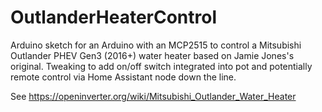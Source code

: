 # OutlanderHeaterControl
Arduino sketch for an Arduino with an MCP2515 to control a Mitsubishi Outlander PHEV Gen3 (2016+) water heater based on Jamie Jones's original. Tweaking to add on/off switch integrated into pot and potentially remote control via Home Assistant node down the line.

See https://openinverter.org/wiki/Mitsubishi_Outlander_Water_Heater
